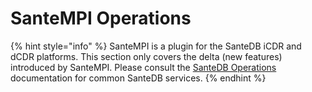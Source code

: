 # SanteMPI Operations



{% hint style="info" %}
SanteMPI is a plugin for the SanteDB iCDR and dCDR platforms. This section only covers the delta (new features) introduced by SanteMPI. Please consult the [SanteDB Operations](../operations/operations.md) documentation for common SanteDB services.
{% endhint %}
